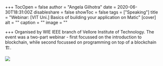 +++
TocOpen = false
author = "Angela Gilhotra"
date = 2020-06-30T18:31:00Z
disableshare = false
showToc = false
tags = ["Speaking"]
title = "Webinar: [VIT Uni.] Basics of building your application on Matic"
[cover]
alt = ""
caption = ""
image = ""

+++
Organised by WIE IEEE branch of Vellore Institute of Technology. The event was a two-part webinar - first focussed on the introduction to blockchain, while second focussed on programming on top of a blockchain 🏗.

![](/uploads/qmepqztwfemejwrzvmykt7p7ns8k1aa5vwuxenutvdfy2p.jpg)